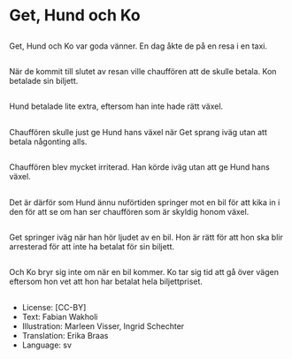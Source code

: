 # Get, Hund och Ko

##
Get, Hund och Ko var goda vänner. En dag åkte de på en resa i en taxi.

##
När de kommit till slutet av resan ville chauffören att de skulle betala. Kon betalade sin biljett.

##
Hund betalade lite extra, eftersom han inte hade rätt växel.

##
Chauffören skulle just ge Hund hans växel när Get sprang iväg utan att betala någonting alls.

##
Chauffören blev mycket irriterad. Han körde iväg utan att ge Hund hans växel.

##
Det är därför som Hund ännu nuförtiden springer mot en bil för att kika in i den för att se om han ser chauffören som är skyldig honom växel.

##
Get springer iväg när han hör ljudet av en bil. Hon är rätt för att hon ska blir arresterad för att inte ha betalat för sin biljett.

##
Och Ko bryr sig inte om när en bil kommer. Ko tar sig tid att gå över vägen eftersom hon vet att hon har betalat hela biljettpriset.

##
* License: [CC-BY]
* Text: Fabian Wakholi
* Illustration: Marleen Visser, Ingrid Schechter
* Translation: Erika Braas
* Language: sv
